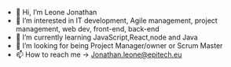 - 👋 Hi, I’m Leone Jonathan 
- 👀 I’m interested in IT development, Agile management, project management, web dev, front-end, back-end
- 🌱 I’m currently learning JavaScript,React,node and Java
- 💞️ I’m looking for being Project Manager/owner or Scrum Master
- 📫 How to reach me -> Jonathan.leone@epitech.eu

<!---
JLeoneEpitech/JLeoneEpitech is a ✨ special ✨ repository because its `README.md` (this file) appears on your GitHub profile.
You can click the Preview link to take a look at your changes.
--->
